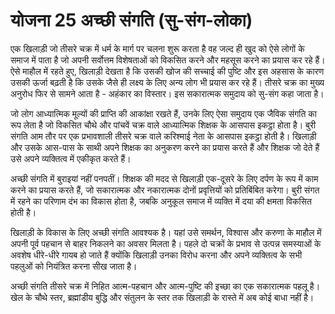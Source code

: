 # योजना 25 अच्छी संगति (सु-संग-लोका)

एक खिलाड़ी जो तीसरे चक्र में धर्म के मार्ग पर चलना शुरू करता है वह जल्द ही खुद को ऐसे लोगों के समाज में पाता है जो अपनी सर्वोत्तम विशेषताओं को विकसित करने और महसूस करने का प्रयास कर रहे हैं। ऐसे माहौल में रहते हुए, खिलाड़ी देखता है कि उसकी खोज की सच्चाई की पुष्टि और इस अहसास के कारण उसकी ऊर्जा बढ़ती है कि उसके जैसे ही लक्ष्य के लिए अन्य लोग भी प्रयास कर रहे हैं। तीसरे चक्र का मुख्य अनुरोध फिर से सामने आता है - अहंकार का विस्तार। इस सकारात्मक समुदाय को सु-संग कहा जाता है।

जो लोग आध्यात्मिक मूल्यों की प्राप्ति की आकांक्षा रखते हैं, उनके लिए ऐसा समुदाय एक जैविक संगति का रूप लेता है जो विकसित चौथे और पांचवें चक्र वाले आध्यात्मिक शिक्षक के आसपास इकट्ठा होता है। बुरी संगति आम तौर पर एक प्रभावशाली तीसरे चक्र वाले करिश्माई नेता के आसपास इकट्ठा होती है। खिलाड़ी और उसके आस-पास के साथी अपने शिक्षक का अनुकरण करने का प्रयास करते हैं और शिक्षक जो देते हैं उसे अपने व्यक्तित्व में एकीकृत करते हैं।

अच्छी संगति में बुराइयां नहीं पनपतीं। शिक्षक की मदद से खिलाड़ी एक-दूसरे के लिए दर्पण के रूप में काम करने का प्रयास करते हैं, जो सकारात्मक और नकारात्मक दोनों प्रवृत्तियों को प्रतिबिंबित करेगा। बुरी संगत में रहने का परिणाम दंभ का विकास होता है, जबकि अनुकूल समाज में व्यक्ति में दया की क्षमता विकसित होती है।

खिलाड़ी के विकास के लिए अच्छी संगति आवश्यक है। यहां उसे समर्थन, विश्वास और करुणा के माहौल में अपनी पूर्व पहचान से बाहर निकलने का अवसर मिलता है। पहले दो चक्रों के प्रभाव से उत्पन्न समस्याओं के अवशेष धीरे-धीरे गायब हो जाते हैं क्योंकि खिलाड़ी उनका विरोध करना और अपने व्यक्तित्व के सभी पहलुओं को नियंत्रित करना सीख जाता है।

अच्छी संगति तीसरे चक्र में निहित आत्म-पहचान और आत्म-पुष्टि की इच्छा का एक सकारात्मक पहलू है। खेल के चौथे स्तर, ब्रह्मांडीय बुद्धि और संतुलन के स्तर तक खिलाड़ी के रास्ते में अब कोई बाधा नहीं है।
